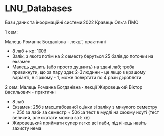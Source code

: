 # LNU_Databases
Бази даних та інформаційні системи 2022 Кравець Ольга ПМО

1 сем:

Малець Романна Богданівна - лекції, практичні
- 8 лаб + кр: 100б
- Залік, з якого потім на 2 семестр беруться 25 балів до поточки на екзамен
- Малець душить (або просто душнить) на здачі лаб; треба привикнути, що за пару здає 2-3 людини - це якщо в кращому варіанті, в гіршому - 1, може повертати по 4 рази доробляти


2 сем:
Малець Романна Богданівна - лекції
Жировецький Віктор Васильович - практичні
- 8 лаб 
- Екзамен: 25б з масштабованої оцінки зі заліку з минулого семестру + 25б за лаби за семестр + 50б за тест в мудлі на своєму ноуті (тест великий, але скатати можна за 5 хв)
- Жировецький приймати супер легко всі лаби, під кінець навіть захисту нема
